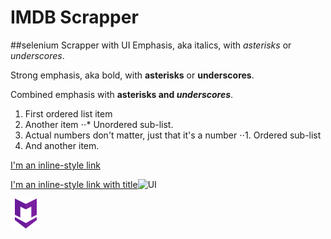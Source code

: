 # IMDB Scrapper
##selenium Scrapper with UI 
Emphasis, aka italics, with *asterisks* or _underscores_.

Strong emphasis, aka bold, with **asterisks** or __underscores__.

Combined emphasis with **asterisks and _underscores_**.
1. First ordered list item
2. Another item
⋅⋅* Unordered sub-list. 
1. Actual numbers don't matter, just that it's a number
⋅⋅1. Ordered sub-list
4. And another item.

[I'm an inline-style link](https://www.google.com)

[I'm an inline-style link with title](https://www.google.com "Google's Homepage")![UI](https://github.com/kedarcode/IMDBScraper/assets/98396591/9bc318b7-b079-44f0-8d8b-c34957b7d6f9)


![descriptive alt text](https://github.com/adam-p/markdown-here/raw/master/src/common/images/icon48.png "Logo Title Text 1")

